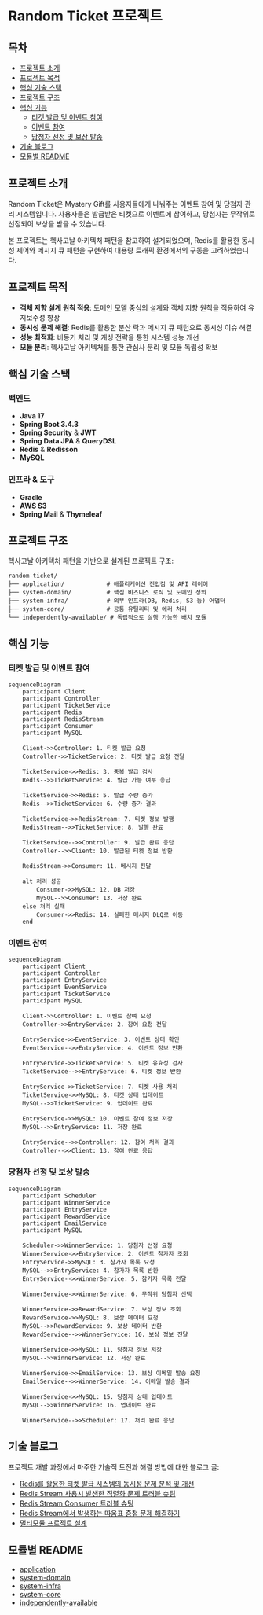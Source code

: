 # Random Ticket 프로젝트


## 목차
- [프로젝트 소개](#프로젝트-소개)
- [프로젝트 목적](#프로젝트-목적)
- [핵심 기술 스택](#핵심-기술-스택)
- [프로젝트 구조](#프로젝트-구조)
- [핵심 기능](#핵심-기능)
  - [티켓 발급 및 이벤트 참여](#티켓-발급-및-이벤트-참여)
  - [이벤트 참여](#이벤트-참여)
  - [당첨자 선정 및 보상 발송](#당첨자-선정-및-보상-발송)
- [기술 블로그](#기술-블로그)
- [모듈별 README](#모듈별-readme)

## 프로젝트 소개

Random Ticket은 Mystery Gift를 사용자들에게 나눠주는 이벤트 참여 및 당첨자 관리 시스템입니다. 사용자들은 발급받은 티켓으로 이벤트에 참여하고, 당첨자는 무작위로 선정되어 보상을 받을 수 있습니다. 

본 프로젝트는 헥사고날 아키텍처 패턴을 참고하여 설계되었으며, Redis를 활용한 동시성 제어와 메시지 큐 패턴을 구현하여 대용량 트래픽 환경에서의 구동을 고려하였습니다.

## 프로젝트 목적

- **객체 지향 설계 원칙 적용**: 도메인 모델 중심의 설계와 객체 지향 원칙을 적용하여 유지보수성 향상
- **동시성 문제 해결**: Redis를 활용한 분산 락과 메시지 큐 패턴으로 동시성 이슈 해결
- **성능 최적화**: 비동기 처리 및 캐싱 전략을 통한 시스템 성능 개선
- **모듈 분리**: 헥사고날 아키텍처를 통한 관심사 분리 및 모듈 독립성 확보

## 핵심 기술 스택

### 백엔드
- **Java 17**
- **Spring Boot 3.4.3**
- **Spring Security** & **JWT**
- **Spring Data JPA** & **QueryDSL**
- **Redis** & **Redisson**
- **MySQL**

### 인프라 & 도구
- **Gradle**
- **AWS S3**
- **Spring Mail** & **Thymeleaf**

## 프로젝트 구조

헥사고날 아키텍처 패턴을 기반으로 설계된 프로젝트 구조:

```
random-ticket/
├── application/            # 애플리케이션 진입점 및 API 레이어
├── system-domain/          # 핵심 비즈니스 로직 및 도메인 정의
├── system-infra/           # 외부 인프라(DB, Redis, S3 등) 어댑터
├── system-core/            # 공통 유틸리티 및 에러 처리
└── independently-available/ # 독립적으로 실행 가능한 배치 모듈
```

## 핵심 기능

### 티켓 발급 및 이벤트 참여

```mermaid
sequenceDiagram
    participant Client
    participant Controller
    participant TicketService
    participant Redis
    participant RedisStream
    participant Consumer
    participant MySQL

    Client->>Controller: 1. 티켓 발급 요청
    Controller->>TicketService: 2. 티켓 발급 요청 전달
    
    TicketService->>Redis: 3. 중복 발급 검사
    Redis-->>TicketService: 4. 발급 가능 여부 응답
    
    TicketService->>Redis: 5. 발급 수량 증가
    Redis-->>TicketService: 6. 수량 증가 결과
    
    TicketService->>RedisStream: 7. 티켓 정보 발행
    RedisStream-->>TicketService: 8. 발행 완료
    
    TicketService-->>Controller: 9. 발급 완료 응답
    Controller-->>Client: 10. 발급된 티켓 정보 반환
    
    RedisStream->>Consumer: 11. 메시지 전달
    
    alt 처리 성공
        Consumer->>MySQL: 12. DB 저장
        MySQL-->>Consumer: 13. 저장 완료
    else 처리 실패
        Consumer->>Redis: 14. 실패한 메시지 DLQ로 이동
    end
```

### 이벤트 참여
```mermaid
sequenceDiagram
    participant Client
    participant Controller
    participant EntryService
    participant EventService
    participant TicketService
    participant MySQL

    Client->>Controller: 1. 이벤트 참여 요청
    Controller->>EntryService: 2. 참여 요청 전달
    
    EntryService->>EventService: 3. 이벤트 상태 확인
    EventService-->>EntryService: 4. 이벤트 정보 반환
    
    EntryService->>TicketService: 5. 티켓 유효성 검사
    TicketService-->>EntryService: 6. 티켓 정보 반환
    
    EntryService->>TicketService: 7. 티켓 사용 처리
    TicketService->>MySQL: 8. 티켓 상태 업데이트
    MySQL-->>TicketService: 9. 업데이트 완료
    
    EntryService->>MySQL: 10. 이벤트 참여 정보 저장
    MySQL-->>EntryService: 11. 저장 완료
    
    EntryService-->>Controller: 12. 참여 처리 결과
    Controller-->>Client: 13. 참여 완료 응답
```

### 당첨자 선정 및 보상 발송

```mermaid
sequenceDiagram
    participant Scheduler
    participant WinnerService
    participant EntryService
    participant RewardService
    participant EmailService
    participant MySQL

    Scheduler->>WinnerService: 1. 당첨자 선정 요청
    WinnerService->>EntryService: 2. 이벤트 참가자 조회
    EntryService->>MySQL: 3. 참가자 목록 요청
    MySQL-->>EntryService: 4. 참가자 목록 반환
    EntryService-->>WinnerService: 5. 참가자 목록 전달
    
    WinnerService->>WinnerService: 6. 무작위 당첨자 선택
    
    WinnerService->>RewardService: 7. 보상 정보 조회
    RewardService->>MySQL: 8. 보상 데이터 요청
    MySQL-->>RewardService: 9. 보상 데이터 반환
    RewardService-->>WinnerService: 10. 보상 정보 전달
    
    WinnerService->>MySQL: 11. 당첨자 정보 저장
    MySQL-->>WinnerService: 12. 저장 완료
    
    WinnerService->>EmailService: 13. 보상 이메일 발송 요청
    EmailService-->>WinnerService: 14. 이메일 발송 결과
    
    WinnerService->>MySQL: 15. 당첨자 상태 업데이트
    MySQL-->>WinnerService: 16. 업데이트 완료
    
    WinnerService-->>Scheduler: 17. 처리 완료 응답
```

## 기술 블로그

프로젝트 개발 과정에서 마주한 기술적 도전과 해결 방법에 대한 블로그 글:

- [Redis를 활용한 티켓 발급 시스템의 동시성 문제 분석 및 개선](https://velog.io/@hyeonseob22/Redis%EB%A5%BC-%ED%99%9C%EC%9A%A9%ED%95%9C-%ED%8B%B0%EC%BC%93-%EB%B0%9C%EA%B8%89-%EC%8B%9C%EC%8A%A4%ED%85%9C%EC%9D%98-%EB%8F%99%EC%8B%9C%EC%84%B1-%EB%AC%B8%EC%A0%9C-%EB%B6%84%EC%84%9D-%EB%B0%8F-%EA%B0%9C%EC%84%A0)
- [Redis Stream 사용시 발생한 직렬화 문제 트러블 슈팅](https://velog.io/@hyeonseob22/Redis-Stream-%EC%82%AC%EC%9A%A9%EC%8B%9C-%EB%B0%9C%EC%83%9D%ED%95%9C-%EC%A7%81%EB%A0%AC%ED%99%94-%EB%AC%B8%EC%A0%9C-%ED%8A%B8%EB%9F%AC%EB%B8%94-%EC%8A%88%ED%8C%85)
- [Redis Stream Consumer 트러블 슈팅](https://velog.io/@hyeonseob22/Redis-Stream-Consumer-Trouble-Shooting)
- [Redis Stream에서 발생하는 따옴표 중첩 문제 해결하기](https://velog.io/@hyeonseob22/Redis-Stream%EC%97%90%EC%84%9C-%EB%B0%9C%EC%83%9D%ED%95%98%EB%8A%94-%EB%94%B0%EC%98%B4%ED%91%9C-%EC%A4%91%EC%B2%A9-%EB%AC%B8%EC%A0%9C-%ED%95%B4%EA%B2%B0%ED%95%98%EA%B8%B0)
- [멀티모듈 프로젝트 설계](https://velog.io/@hyeonseob22/Temp-Title-gsdhgvye)

## 모듈별 README

- [application](./application/README.md)
- [system-domain](./system-domain/README.md)
- [system-infra](./system-infra/README.md)
- [system-core](./system-core/README.md)
- [independently-available](./independently-available/README.md)

